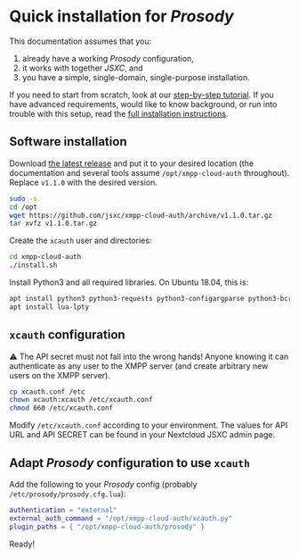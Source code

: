 # Quick installation for *Prosody*

This documentation assumes that you:
1. already have a working *Prosody* configuration,
1. it works with together *JSXC*, and
1. you have a simple, single-domain, single-purpose installation.

If you need to start from scratch, look at our
[step-by-step tutorial](https://github.com/jsxc/xmpp-cloud-auth/wiki/raspberry-pi-en).
If you have advanced requirements, would like to know background,
or run into trouble with this setup, read the
[full installation instructions](./Installation.md).

## Software installation

Download [the latest release](https://github.com/jsxc/xmpp-cloud-auth/releases)
and put it to your desired location (the documentation and several tools assume
`/opt/xmpp-cloud-auth` throughout). Replace `v1.1.0` with the desired version.
```sh
sudo -s
cd /opt
wget https://github.com/jsxc/xmpp-cloud-auth/archive/v1.1.0.tar.gz
tar xvfz v1.1.0.tar.gz
```

Create the `xcauth` user and directories:
```sh
cd xmpp-cloud-auth
./install.sh
```

Install Python3 and all required libraries. On Ubuntu 18.04, this is:
```sh
apt install python3 python3-requests python3-configargparse python3-bcrypt python3-bsddb3
apt install lua-lpty
```

## `xcauth` configuration

:warning: The API secret must not fall into the wrong hands!
Anyone knowing it can authenticate as any user to the XMPP server
(and create arbitrary new users on the XMPP server).

```sh
cp xcauth.conf /etc
chown xcauth:xcauth /etc/xcauth.conf
chmod 660 /etc/xcauth.conf
```
Modify `/etc/xcauth.conf` according to your environment. The values for
API URL and API SECRET can be found in your Nextcloud JSXC admin page.

## Adapt *Prosody* configuration to use `xcauth`

Add the following to your *Prosody* config (probably `/etc/prosody/prosody.cfg.lua`):
```lua
authentication = "external"
external_auth_command = "/opt/xmpp-cloud-auth/xcauth.py"
plugin_paths = { "/opt/xmpp-cloud-auth/prosody" }
```

Ready!
